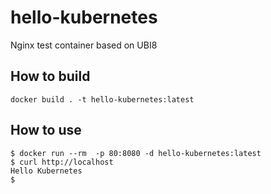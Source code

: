 # hello-kubernetes
Nginx test container based on UBI8

## How to build
```
docker build . -t hello-kubernetes:latest 
```

## How to use
```
$ docker run --rm  -p 80:8080 -d hello-kubernetes:latest
$ curl http://localhost 
Hello Kubernetes
$
```

